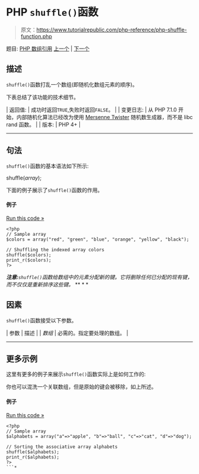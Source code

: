 # PHP `shuffle()`函数

> 原文：<https://www.tutorialrepublic.com/php-reference/php-shuffle-function.php>

题目: [PHP 数组引用](php-array-functions.php) [上一个](php-rsort-function.php) | [下一个](php-sizeof-function.php)

## 描述

`shuffle()`函数打乱一个数组(即随机化数组元素的顺序)。

下表总结了该功能的技术细节。

| 返回值: | 成功时返回`TRUE`,失败时返回`FALSE`。 |
| 变更日志: | 从 PHP 7.1.0 开始，内部随机化算法已经改为使用 [Mersenne Twister](https://en.wikipedia.org/wiki/Mersenne_Twister) 随机数生成器，而不是 libc rand 函数。 |
| 版本: | PHP 4+ |

* * *

## 句法

`shuffle()`函数的基本语法如下所示:

shuffle(*array*);

下面的例子展示了`shuffle()`函数的作用。

#### 例子

[Run this code »](../codelab.php?topic=php&file=shuffle-an-indexed-array "Run this code to view the output")

```
<?php
// Sample array
$colors = array("red", "green", "blue", "orange", "yellow", "black");

// Shuffling the indexed array colors
shuffle($colors);
print_r($colors);
?>
```

 ***注意:**`shuffle()`函数给数组中的元素分配新的键。它将删除任何已分配的现有键，而不仅仅是重新排序这些键。*  ** * *

## 因素

`shuffle()`函数接受以下参数。

| 参数 | 描述 |
| *数组* | 必需的。指定要处理的数组。 |

* * *

## 更多示例

这里有更多的例子来展示`shuffle()`函数实际上是如何工作的:

你也可以混洗一个关联数组，但是原始的键会被移除，如上所述。

#### 例子

[Run this code »](../codelab.php?topic=php&file=shuffle-an-associative-array "Run this code to view the output")

```
<?php
// Sample array
$alphabets = array("a"=>"apple", "b"=>"ball", "c"=>"cat", "d"=>"dog");

// Sorting the associative array alphabets
shuffle($alphabets);
print_r($alphabets);
?>
```*